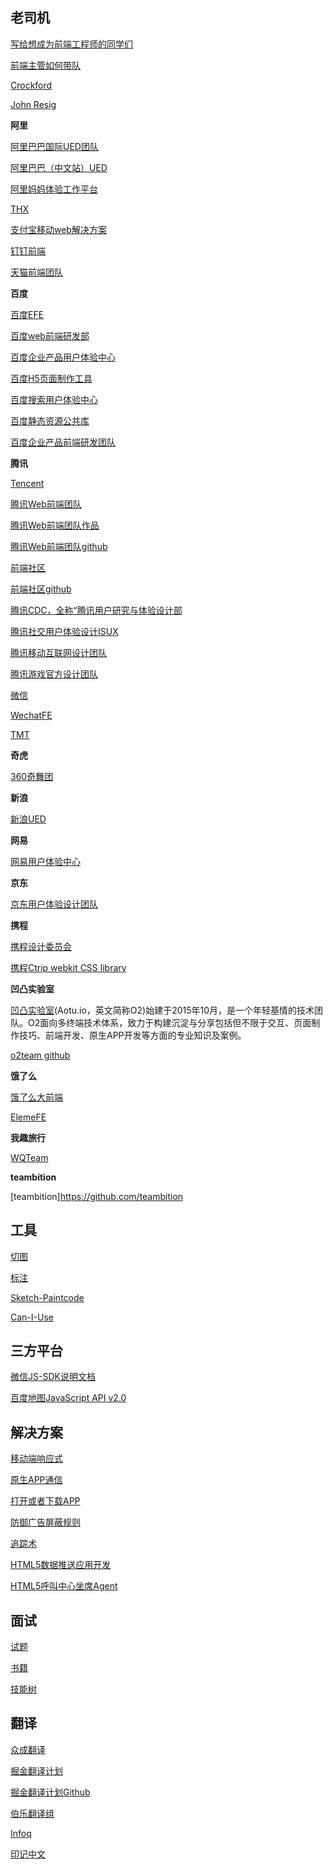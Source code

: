 老司机
-------

[写给想成为前端工程师的同学们](other/Old-Driver-Said-0.md)

[前端主管如何带队](other/Old-Driver-Said-1.md)

[Crockford](http://crockford.com/)

[John Resig](https://johnresig.com/)

**阿里**

[阿里巴巴国际UED团队](http://www.aliued.com/)

[阿里巴巴（中文站）UED](http://www.aliued.cn/)

[阿里妈妈体验工作平台](http://mux.alimama.com/)

[THX](http://thx.github.io/)

[支付宝移动web解决方案](http://am-team.github.io/about/about.html)

[钉钉前端](https://github.com/dingtalkFE)

[天猫前端团队](https://github.com/tmallfe)

**百度**

[百度EFE](http://efe.baidu.com/)

[百度web前端研发部](http://fex.baidu.com/)

[百度企业产品用户体验中心](http://eux.baidu.com/)

[百度H5页面制作工具](http://h5.baidu.com/)

[百度搜索用户体验中心](http://sux.baidu.com/#/home)

[百度静态资源公共库](http://cdn.code.baidu.com/)

[百度企业产品前端研发团队](https://github.com/be-fe)

**腾讯**

[Tencent](https://github.com/Tencent)

[腾讯Web前端团队](http://www.alloyteam.com)

[腾讯Web前端团队作品](http://alloyteam.github.io)

[腾讯Web前端团队github](https://github.com/AlloyTeam)

[前端社区](http://imweb.io/)

[前端社区github](https://github.com/imweb/)

[腾讯CDC，全称“腾讯用户研究与体验设计部](http://cdc.tencent.com/)

[腾讯社交用户体验设计ISUX](http://isux.tencent.com/)

[腾讯移动互联网设计团队](http://mxd.tencent.com/)

[腾讯游戏官方设计团队](http://tgideas.qq.com/)

[微信](https://github.com/weixin)

[WechatFE](https://github.com/WechatFE)

[TMT](https://github.com/TmT)


**奇虎**

[360奇舞团](http://www.75team.com/)

**新浪**

[新浪UED](http://ued.sina.com/)

**网易**

[网易用户体验中心](http://uedc.163.com/)

**京东**

[京东用户体验设计团队](http://jdc.jd.com/)

**携程**

[携程设计委员会](http://ued.ctrip.com/blog/)

[携程Ctrip webkit CSS library](http://ued.ctrip.com/webkitcss/index.html)

**凹凸实验室**

[凹凸实验室](https://aotu.io/ )(Aotu.io，英文简称O2)始建于2015年10月，是一个年轻基情的技术团队。O2面向多终端技术体系，致力于构建沉淀与分享包括但不限于交互、页面制作技巧、前端开发、原生APP开发等方面的专业知识及案例。

[o2team github](https://github.com/o2team)

**饿了么**

[饿了么大前端](https://fe.ele.me/)

[ElemeFE](https://github.com/ElemeFE)

**我趣旅行**

[WQTeam](https://github.com/WQTeam)

**teambition**

[teambition]https://github.com/teambition

工具
-------

[切图](http://www.cutterman.cn/cutterman)

[标注](http://www.cutterman.cn/parker)

[Sketch-Paintcode](https://www.paintcodeapp.com/)

[Can-I-Use](http://caniuse.com/)

三方平台
--------

[微信JS-SDK说明文档](other/Wechat.md)

[百度地图JavaScript API v2.0](other/BaiduMap.md)

解决方案
--------

[移动端响应式](other/MobileTerminalScreenAdaptation.md)

[原生APP通信](other/Webview-Javascript-Bridge.md)

[打开或者下载APP](other/DownloadOrOpenApp.md)

[防御广告屏蔽规则]()

[追踪术](other/)

[HTML5数据推送应用开发](other/Data-Push-Apps-with-HTML5-SSE.md)

[HTML5呼叫中心坐席Agent](other/CTI-Agent-HTML5.md)

面试
-----

[试题](interview/InterviewQuestion.md)

[书籍](interview/Book.md)

[技能树](interview/SkillTree.md)

翻译
----

[众成翻译](http://www.zcfy.cc/translate/discovery)

[掘金翻译计划](https://juejin.im/tag/%E6%8E%98%E9%87%91%E7%BF%BB%E8%AF%91%E8%AE%A1%E5%88%92)

[掘金翻译计划Github](https://github.com/xitu/gold-miner)

[伯乐翻译组](http://group.jobbole.com/category/feedback/trans-team/)

[Infoq](http://www.infoq.com/cn/)

[印记中文](https://www.docschina.org/)
